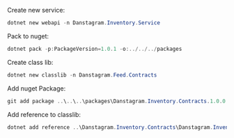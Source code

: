 Create new service:

```powershell
dotnet new webapi -n Danstagram.Inventory.Service
```

Pack to nuget:

```powershell
dotnet pack -p:PackageVersion=1.0.1 -o:../../../packages
```

Create class lib:

```powershell
dotnet new classlib -n Danstagram.Feed.Contracts
```

Add nuget Package:

```powershell
git add package ..\..\..\packages\Danstagram.Inventory.Contracts.1.0.0.nupkg
```

Add reference to classlib:

```powershell
dotnet add reference ..\Danstagram.Inventory.Contracts\Danstagram.Inventory.Contracts.csproj
```
